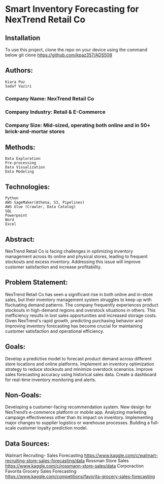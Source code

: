 # Smart Inventory Forecasting for NexTrend Retail Co 

## Installation 
To use this project, clone the repo on your device using the command below
    git clone https://github.com/kpaz357/ADS508

## Authors:
    Kiara Paz
    Sadaf Vaziri

### Company Name: NexTrend Retail Co 
### Company Industry: Retail & E-Commerce 
### Company Size: Mid-sized, operating both online and in 50+ brick-and-mortar stores 

## Methods:
    Data Exploration
    Pre-processing
    Data Visualization
    Data Modeling

## Technologies:
    Python 
    AWS SageMaker(Athena, S3, Pipelines)
    AWS Glue (Crawler, Data Catalog)
    SQL
    Powerpoint
    Word
    Excel

## Abstract:  
NexTrend Retail Co is facing challenges in optimizing inventory management across its online and physical stores, leading to frequent stockouts and excess inventory. Addressing this issue will improve customer satisfaction and increase profitability. 

## Problem Statement:  
NexTrend Retail Co has seen a significant rise in both online and in-store sales, but their inventory management system struggles to keep up with fluctuating demand patterns. The company frequently experiences product stockouts in high-demand regions and overstock situations in others. This inefficiency results in lost sales opportunities and increased storage costs. Given NexTrend's rapid growth, predicting purchasing behavior and improving inventory forecasting has become crucial for maintaining customer satisfaction and operational efficiency. 

## Goals:  
Develop a predictive model to forecast product demand across different store locations and online platforms. 
Implement an inventory optimization strategy to reduce stockouts and minimize overstock scenarios. 
Improve sales forecasting accuracy using historical sales data. 
Create a dashboard for real-time inventory monitoring and alerts. 

## Non-Goals: 
Developing a customer-facing recommendation system. 
New design for NexTrend’s e-commerce platform or mobile app. 
Analyzing marketing campaign effectiveness other than its impact on inventory. 
Implementing major changes to supplier logistics or warehouse processes. 
Building a full-scale customer loyalty prediction model.  

## Data Sources:  
Walmart Recruiting- Sales Forecasting 
    https://www.kaggle.com/c/walmart-recruiting-store-sales-forecasting/data 
Rossman Store Sales 
    https://www.kaggle.com/c/rossmann-store-sales/data 
Corporaction Favorita Grocery Sales Forecasting 
    https://www.kaggle.com/competitions/favorita-grocery-sales-forecasting 

